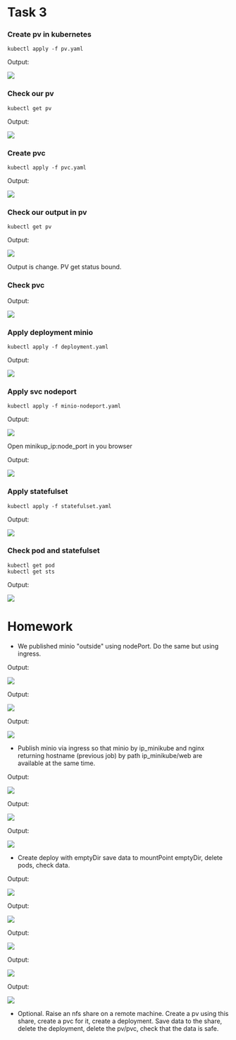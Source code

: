 # Task 3

### Create pv in kubernetes

```
kubectl apply -f pv.yaml
```
   Output:
   
![](img/create_pv.png)

### Check our pv

```
kubectl get pv
```
   Output:
   
![](img/check_pv.png)

### Create pvc

```
kubectl apply -f pvc.yaml
```
   Output:
   
![](img/create_pvc.png)

### Check our output in pv

```
kubectl get pv
```
   Output:
   
![](img/check_pvc.png)

   Output is change. PV get status bound.
   
### Check pvc

   Output:
   
![](img/check_pvc_1.png)

### Apply deployment minio

```
kubectl apply -f deployment.yaml
```
   Output:
   
![](img/create_deployment.png)

### Apply svc nodeport

```
kubectl apply -f minio-nodeport.yaml
```
   Output:
   
![](img/create_nodeport.png)

   Open minikup_ip:node_port in you browser

   Output:
   
![](img/nodeport_in_browser.png)

### Apply statefulset

```
kubectl apply -f statefulset.yaml
```
   Output:
   
![](img/create_statefulset.png)

### Check pod and statefulset

```
kubectl get pod
kubectl get sts
```

   Output:
   
![](img/check_sts.png)

# Homework

   * We published minio "outside" using nodePort. Do the same but using ingress.
   
   Output:
   
![](img/ingress_minio.png)

   Output:
   
![](img/create_ingress.png)


   Output:
   
![](img/minio_port80.png)
   
   * Publish minio via ingress so that minio by ip_minikube and nginx returning hostname (previous job) by path ip_minikube/web are available at the same time.
   
   Output:
   
![](img/deploy_nginx.png)

   Output:
   
![](img/ingress_nginx.png)

   Output:
   
![](img/welcome_nginx_1.png)
       
   * Create deploy with emptyDir save data to mountPoint emptyDir, delete pods, check data.
   
   Output:
   
![](img/emptydir.png)

   Output:
   
![](img/apply_emptydir.png)

   Output:
   
![](img/touch_file.png)

   Output:
   
![](img/delete_pod.png)

   Output:
   
![](img/no_file_in_emptydir.png)
   
   * Optional. Raise an nfs share on a remote machine. Create a pv using this share, create a pvc for it, create a deployment. Save data to the share, delete the deployment, delete the pv/pvc, check that the data is safe.
